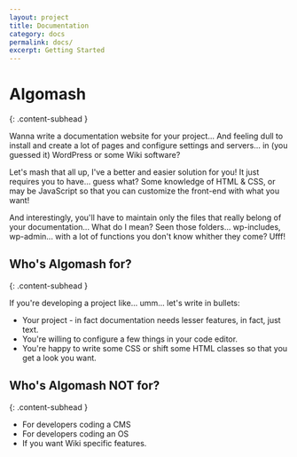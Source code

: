 ```yaml
---
layout: project
title: Documentation
category: docs
permalink: docs/
excerpt: Getting Started
---
```


# Algomash
{: .content-subhead }

Wanna write a documentation website for your project... And feeling dull to install and create a lot of pages and configure settings and servers... in (you guessed it) WordPress or some Wiki software?

Let's mash that all up, I've a better and easier solution for you! It just requires you to have... guess what? Some knowledge of HTML & CSS, or may be JavaScript so that you can customize the front-end with what you want!

And interestingly, you'll have to maintain only the files that really belong of your documentation... What do I mean? Seen those folders... wp-includes, wp-admin... with a lot of functions you don't know whither they come? Ufff!

## Who's Algomash for?
{: .content-subhead }

If you're developing a project like... umm... let's write in bullets:

* Your project - in fact documentation needs lesser features, in fact, just text.
* You're willing to configure a few things in your code editor.
* You're happy to write some CSS or shift some HTML classes so that you get a look you want.

## Who's Algomash NOT for?
{: .content-subhead }

* For developers coding a CMS
* For developers coding an OS
* If you want Wiki specific features.
